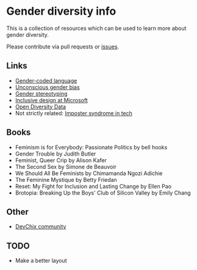# Gender diversity info

This is a collection of resources which can be used to learn more about gender diversity.

Please contribute via pull requests or [issues](https://github.com/zky829/gender-diversity-info/issues).

## Links

- [Gender-coded language](https://www.peoplebank.com.au/blog/2015/05/3-key-ways-to-attract-more-female-candidates)
- [Unconscious gender bias](https://www.huffingtonpost.com/lisa-marie-jenkins/unconscious-gender-bias-e_b_7447524.html)
- [Gender stereotyping](http://adage.com/article/global-news/u-k-bands-gender-stereotypes-ads/309785/)
- [Inclusive design at Microsoft](https://www.microsoft.com/en-us/design/inclusive)
- [Open Diversity Data](http://opendiversitydata.org/)
- Not strictly related: [Imposter syndrome in tech](http://juliepagano.com/blog/2013/11/02/it-s-dangerous-to-go-alone-battling-the-invisible-monsters-in-tech/)

## Books

- Feminism is for Everybody: Passionate Politics by bell hooks
- Gender Trouble by Judith Butler
- Feminist, Queer Crip by Alison Kafer
- The Second Sex by Simone de Beauvoir
- We Should All Be Feminists by Chimamanda Ngozi Adichie
- The Feminine Mystique by Betty Friedan
-  Reset: My Fight for Inclusion and Lasting Change by Ellen Pao
- Brotopia: Breaking Up the Boys' Club of Silicon Valley by Emily Chang

## Other

- [DevChix community](http://www.devchix.com/)

## TODO

- Make a better layout
